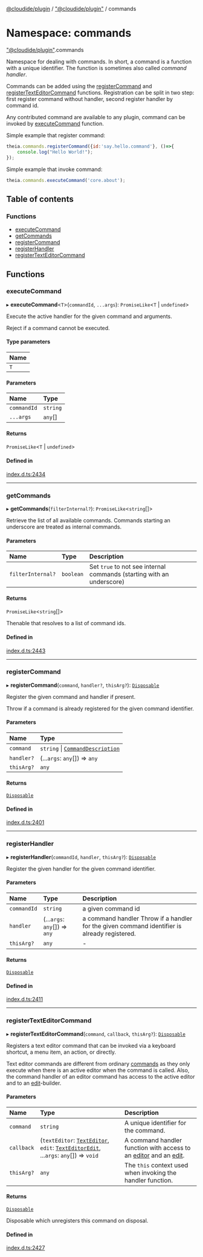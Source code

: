 [@cloudide/plugin](../README.md) / ["@cloudide/plugin"](_cloudide_plugin_.md) / commands

# Namespace: commands

["@cloudide/plugin"](_cloudide_plugin_.md).commands

Namespace for dealing with commands. In short, a command is a function with a
unique identifier. The function is sometimes also called _command handler_.

Commands can be added using the [registerCommand](#commands.registerCommand) and
[registerTextEditorCommand](#commands.registerTextEditorCommand) functions.
Registration can be split in two step: first register command without handler,
second register handler by command id.

Any contributed command are available to any plugin, command can be invoked
by [executeCommand](#commands.executeCommand) function.

Simple example that register command:
```javascript
theia.commands.registerCommand({id:'say.hello.command'}, ()=>{
    console.log("Hello World!");
});
```

Simple example that invoke command:

```javascript
theia.commands.executeCommand('core.about');
```

## Table of contents

### Functions

- [executeCommand](cloudide_plugin_.commands.md#executecommand)
- [getCommands](cloudide_plugin_.commands.md#getcommands)
- [registerCommand](cloudide_plugin_.commands.md#registercommand)
- [registerHandler](cloudide_plugin_.commands.md#registerhandler)
- [registerTextEditorCommand](cloudide_plugin_.commands.md#registertexteditorcommand)

## Functions

### executeCommand

▸ **executeCommand**<`T`\>(`commandId`, `...args`): `PromiseLike`<`T` \| `undefined`\>

Execute the active handler for the given command and arguments.

Reject if a command cannot be executed.

#### Type parameters

| Name |
| :------ |
| `T` |

#### Parameters

| Name | Type |
| :------ | :------ |
| `commandId` | `string` |
| `...args` | `any`[] |

#### Returns

`PromiseLike`<`T` \| `undefined`\>

#### Defined in

[index.d.ts:2434](https://github.com/shuyaqian/cloudide-plugin-api/blob/26b31b9/index.d.ts#L2434)

___

### getCommands

▸ **getCommands**(`filterInternal?`): `PromiseLike`<`string`[]\>

Retrieve the list of all available commands. Commands starting an underscore are
treated as internal commands.

#### Parameters

| Name | Type | Description |
| :------ | :------ | :------ |
| `filterInternal?` | `boolean` | Set `true` to not see internal commands (starting with an underscore) |

#### Returns

`PromiseLike`<`string`[]\>

Thenable that resolves to a list of command ids.

#### Defined in

[index.d.ts:2443](https://github.com/shuyaqian/cloudide-plugin-api/blob/26b31b9/index.d.ts#L2443)

___

### registerCommand

▸ **registerCommand**(`command`, `handler?`, `thisArg?`): [`Disposable`](../classes/cloudide_plugin_.Disposable.md)

Register the given command and handler if present.

Throw if a command is already registered for the given command identifier.

#### Parameters

| Name | Type |
| :------ | :------ |
| `command` | `string` \| [`CommandDescription`](../interfaces/cloudide_plugin_.CommandDescription.md) |
| `handler?` | (...`args`: `any`[]) => `any` |
| `thisArg?` | `any` |

#### Returns

[`Disposable`](../classes/cloudide_plugin_.Disposable.md)

#### Defined in

[index.d.ts:2401](https://github.com/shuyaqian/cloudide-plugin-api/blob/26b31b9/index.d.ts#L2401)

___

### registerHandler

▸ **registerHandler**(`commandId`, `handler`, `thisArg?`): [`Disposable`](../classes/cloudide_plugin_.Disposable.md)

Register the given handler for the given command identifier.

#### Parameters

| Name | Type | Description |
| :------ | :------ | :------ |
| `commandId` | `string` | a given command id |
| `handler` | (...`args`: `any`[]) => `any` | a command handler Throw if a handler for the given command identifier is already registered. |
| `thisArg?` | `any` | - |

#### Returns

[`Disposable`](../classes/cloudide_plugin_.Disposable.md)

#### Defined in

[index.d.ts:2411](https://github.com/shuyaqian/cloudide-plugin-api/blob/26b31b9/index.d.ts#L2411)

___

### registerTextEditorCommand

▸ **registerTextEditorCommand**(`command`, `callback`, `thisArg?`): [`Disposable`](../classes/cloudide_plugin_.Disposable.md)

Registers a text editor command that can be invoked via a keyboard shortcut,
a menu item, an action, or directly.

Text editor commands are different from ordinary [commands](#commands.registerCommand) as
they only execute when there is an active editor when the command is called. Also, the
command handler of an editor command has access to the active editor and to an
[edit](#TextEditorEdit)-builder.

#### Parameters

| Name | Type | Description |
| :------ | :------ | :------ |
| `command` | `string` | A unique identifier for the command. |
| `callback` | (`textEditor`: [`TextEditor`](../interfaces/cloudide_plugin_.TextEditor.md), `edit`: [`TextEditorEdit`](../interfaces/cloudide_plugin_.TextEditorEdit.md), ...`args`: `any`[]) => `void` | A command handler function with access to an [editor](#TextEditor) and an [edit](#TextEditorEdit). |
| `thisArg?` | `any` | The `this` context used when invoking the handler function. |

#### Returns

[`Disposable`](../classes/cloudide_plugin_.Disposable.md)

Disposable which unregisters this command on disposal.

#### Defined in

[index.d.ts:2427](https://github.com/shuyaqian/cloudide-plugin-api/blob/26b31b9/index.d.ts#L2427)
